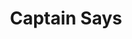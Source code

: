 ---
title: Captain Says
layout: game
categories: gamejam
type: gamejam

# Project Overview
heading: "Shoot the right shapes to get more points!"
summary: "Captain Says is an educational game designed around the theme 'The Game Is A Liar'. <small>(Community Game Jam)</small>"

# Media
icon: "https://am3pap005files.storage.live.com/y4mQWbhn8cEXSxlviP8LCGFh13SRj7ljTQUcrxUQ2vcySkbdkTPIy-cP0WgIXKmqWP598RMBACklVrWG5hrePkhLmgTlzgIMzb6Iv3uU1WMRwT0KEyrsdbaY8OpvY1fbFNO-Yl1adaOv8EgUTXSyduYx91SEYFN3sClXZm_IbFgWj2DdOkPwKN3HO6ly6HACI54?width=1920&height=1634&cropmode=none"
showreel: ""

# Game Embed
isgameembed: false
widgetembed: "https://itch.io/embed/476637"
video: https://www.youtube.com/embed/jCQq_6hxVxk?si=F4gp-2lSjxh1UCIp

# Project Details
status: "Done"
duration: "1 Week"
dates: "April 2019"
tools:
  - Unity
  - Photoshop
roles:
  - Programming
  - Design
  - UI
credits:
  - Amy Elliott
repo: ""
statslink: ""
itch: "https://amy-elliott.itch.io/blockyroads"
---